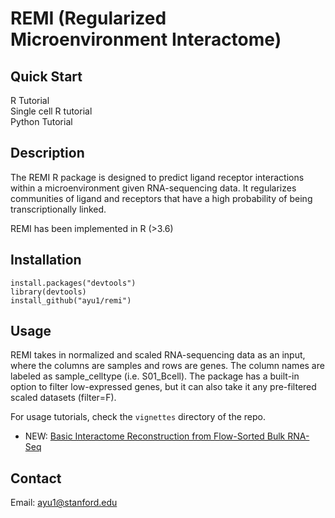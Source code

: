 # REMI (Regularized Microenvironment Interactome)

## Quick Start
R Tutorial  
Single cell R tutorial   
Python Tutorial  

## Description
The REMI R package is designed to predict ligand receptor interactions within a microenvironment given RNA-sequencing data. It regularizes communities of ligand and receptors that have a high probability of being transcriptionally linked. 

REMI has been implemented in R (>3.6)

## Installation
```
install.packages("devtools")
library(devtools)
install_github("ayu1/remi")
```

## Usage

REMI takes in normalized and scaled RNA-sequencing data as an input, where the columns are samples and rows are genes. The column names are labeled as sample_celltype (i.e. S01_Bcell). The package has a built-in option to filter low-expressed genes, but it can also take it any pre-filtered scaled datasets (filter=F). 

For usage tutorials, check the `vignettes` directory of the repo. 

* NEW: [Basic Interactome Reconstruction from Flow-Sorted Bulk RNA-Seq](http://htmlpreview.github.io/?https://github.com/ayu1/remi/blob/master/vignettes/REMI_Tutorial.html)

## Contact
Email: ayu1@stanford.edu
